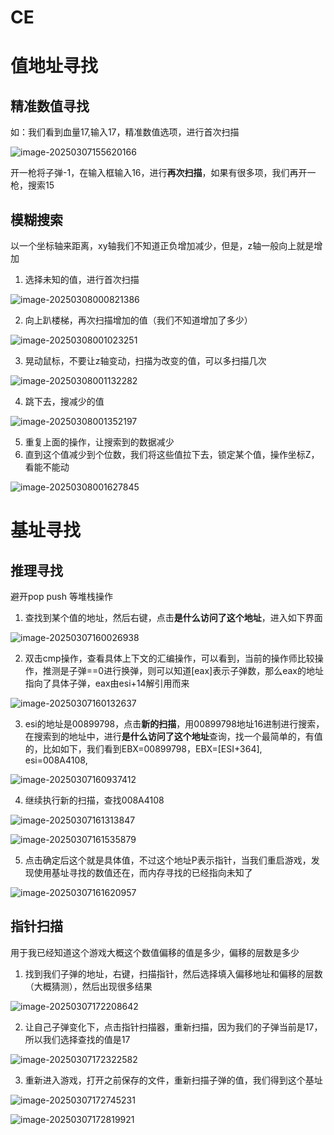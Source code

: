 # CE



# 值地址寻找

## 精准数值寻找

如：我们看到血量17,输入17，精准数值选项，进行首次扫描

![image-20250307155620166](image/base/image-20250307155620166.png)

开一枪将子弹-1，在输入框输入16，进行<b id="blue">再次扫描</b>，如果有很多项，我们再开一枪，搜索15

## 模糊搜索

以一个坐标轴来距离，xy轴我们不知道正负增加减少，但是，z轴一般向上就是增加

1. 选择未知的值，进行首次扫描

![image-20250308000821386](image/base/image-20250308000821386.png)

2. 向上趴楼梯，再次扫描增加的值（我们不知道增加了多少）

![image-20250308001023251](image/base/image-20250308001023251.png)

3. 晃动鼠标，不要让z轴变动，扫描为改变的值，可以多扫描几次

![image-20250308001132282](image/base/image-20250308001132282.png)

4. 跳下去，搜减少的值

![image-20250308001352197](image/base/image-20250308001352197.png)

5. 重复上面的操作，让搜索到的数据减少
6. 直到这个值减少到个位数，我们将这些值拉下去，锁定某个值，操作坐标Z，看能不能动

![image-20250308001627845](image/base/image-20250308001627845.png)

# 基址寻找

## 推理寻找

避开pop push 等堆栈操作



1. 查找到某个值的地址，然后右键，点击<b id="blue">是什么访问了这个地址</b>，进入如下界面

![image-20250307160026938](image/base/image-20250307160026938.png)

2. 双击cmp操作，查看具体上下文的汇编操作，可以看到，当前的操作师比较操作，推测是子弹==0进行换弹，则可以知道[eax]表示子弹数，那么eax的地址指向了具体子弹，eax由esi+14解引用而来

![image-20250307160132637](image/base/image-20250307160132637.png)

3. esi的地址是00899798，点击<b id="blue">新的扫描</b>，用00899798地址16进制进行搜索，在搜索到的地址中，进行<b id="blue">是什么访问了这个地址</b>查询，找一个最简单的，有值的，比如如下，我们看到EBX=00899798，EBX=[ESI+364], esi=008A4108,

![image-20250307160937412](image/base/image-20250307160937412.png)

4. 继续执行新的扫描，查找008A4108

![image-20250307161313847](image/base/image-20250307161313847.png)

![image-20250307161535879](image/base/image-20250307161535879.png)

5. 点击确定后这个就是具体值，不过这个地址P表示指针，当我们重启游戏，发现使用基址寻找的数值还在，而内存寻找的已经指向未知了

![image-20250307161620957](image/base/image-20250307161620957.png)

## 指针扫描

用于我已经知道这个游戏大概这个数值偏移的值是多少，偏移的层数是多少

1. 找到我们子弹的地址，右键，扫描指针，然后选择填入偏移地址和偏移的层数（大概猜测），然后出现很多结果

![image-20250307172208642](image/base/image-20250307172208642.png)

2. 让自己子弹变化下，点击指针扫描器，重新扫描，因为我们的子弹当前是17，所以我们选择查找的值是17

![image-20250307172322582](image/base/image-20250307172322582.png)

3. 重新进入游戏，打开之前保存的文件，重新扫描子弹的值，我们得到这个基址

![image-20250307172745231](image/base/image-20250307172745231.png)

![image-20250307172819921](image/base/image-20250307172819921.png)

